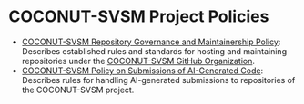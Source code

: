 COCONUT-SVSM Project Policies
=============================

* [COCONUT-SVSM Repository Governance and Maintainership Policy](repositories.md): Describes established rules and standards for hosting and maintaining repositories under the [COCONUT-SVSM GitHub Organization](https://github.com/coconut-svsm/).
* [COCONUT-SVSM Policy on Submissions of AI-Generated Code](ai-use.md): Describes rules for handling AI-generated submissions to repositories of the COCONUT-SVSM project.
